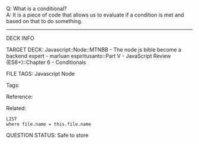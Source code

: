 Q: What is a conditional?  
A: It is a piece of code that allows us to evaluate if a condition is met and based on that to do something.
<!--ID: 1690389246899-->

---

DECK INFO

TARGET DECK: Javascript::Node::MTNBB - The node js bible become a backend expert - marluan espiritusanto::Part V - JavaScript Review (ES6+)::Chapter 6 - Conditionals

FILE TAGS: Javascript Node

Tags:

Reference:

Related:

```dataview
LIST
where file.name = this.file.name
```

QUESTION STATUS: Safe to store